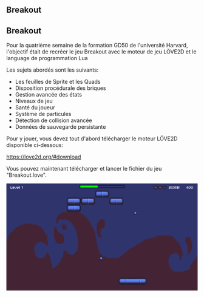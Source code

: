 ## Breakout
## Breakout

Pour la quatrième semaine de la formation GD50 de l'université Harvard, l'objectif était de recréer le jeu Breakout avec le moteur de jeu LÖVE2D et le language de programmation Lua

Les sujets abordés sont les suivants:

- Les feuilles de Sprite et les Quads
- Disposition procédurale des briques
- Gestion avancée des états
- Niveaux de jeu
- Santé du joueur
- Système de particules
- Détection de collision avancée
- Données de sauvegarde persistante

Pour y jouer, vous devez tout d'abord télécharger le moteur LÖVE2D disponible ci-dessous:

https://love2d.org/#download

Vous pouvez maintenant télécharger et lancer le fichier du jeu "Breakout.love".

<img src="breakout_screnshoot.png">
